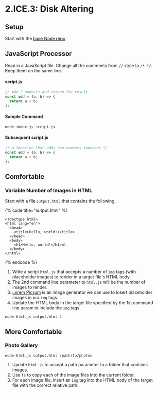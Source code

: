 # 2.ICE.3: Disk Altering

## Setup

Start with the [base Node repo](https://github.com/rocketacademy/base-node-bootcamp).

## JavaScript Processor

Read in a JavaScript file. Change all the comments from `//` style to `/* */`. Keep them on the same line.

#### script.js

```javascript
// Add 2 numbers and return the result
const add = (a, b) => {
  return a + b;
};
```

#### Sample Command

```
node index.js script.js
```

#### Subsequent script.js

```javascript
/* a function that adds two numbers together */
const add = (a, b) => {
  return a + b;
};
```

## Comfortable

### Variable Number of Images in HTML

Start with a file `output.html` that contains the following.

{% code title="output.html" %}
```markup
<!doctype html>
<html lang="en">
  <head>
    <title>Hello, world!</title>
  </head>
  <body>
    <h1>Hello, world!</h1>ml
  </body>
</html>
```
{% endcode %}

1. Write a script `html.js` that accepts a number of `img` tags (with placeholder images) to render in a target file's HTML body.
2. The 2nd command line parameter to `html.js` will be the number of images to render.
3. [Lorem Picsum](https://picsum.photos) is an image generator we can use to insert placeholder images in our `img` tags.
4. Update the HTML body in the target file specified by the 1st command line param to include the `img` tags.

```
node html.js output.html 4
```

## More Comfortable

### Photo Gallery

```
node html.js output.html /path/to/photos
```

1. Update `html.js` to accept a path parameter to a folder that contains images.
2. Use `fs` to copy each of the image files into the current folder.
3. For each image file, insert an `img` tag into the HTML body of the target file with the correct relative path.
